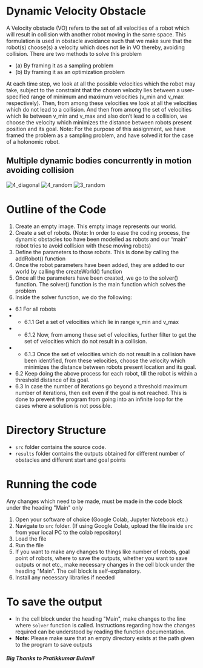 # Dynamic Velocity Obstacle

A Velocity obstacle (VO) refers to the set of all velocities of a robot which will result in collision with another robot moving in the same space. This formulation is used in obstacle avoidance such that we make sure that the robot(s) choose(s) a velocity which does not lie in VO thereby, avoiding collision. There are two methods to solve this problem
- (a) By framing it as a sampling problem
- (b) By framing it as an optimization problem

At each time step, we look at all the possible velocities which the robot may take, subject to the constraint that the chosen velocity lies between a user-specified range of minimum and maximum velocities (v_min and v_max respectively). Then, from among these velocities we look at all the velocities which do not lead to a collision. And then from among the set of velocities which lie between v_min and v_max and also don’t lead to a collision, we choose the velocity which minimizes the distance between robots present position and its goal.
Note: For the purpose of this assignment, we have framed the problem as a sampling problem, and have solved it for the case of a holonomic robot.

## Multiple dynamic bodies concurrently in motion avoiding collision
![4_diagonal](https://user-images.githubusercontent.com/44245211/137789840-99fca316-0cfd-42c1-8eb3-31ac5159fb58.gif)
![4_random](https://user-images.githubusercontent.com/44245211/137789848-4efe5920-0acc-44a7-9c2b-4f5799809831.gif)
![3_random](https://user-images.githubusercontent.com/44245211/137790371-922347c6-a833-416c-b28c-c0865f03580d.gif)

# Outline of the Code
1. Create an empty image. This empty image represents our world.
2. Create a set of robots. (Note: In order to ease the coding process, the dynamic obstacles too
have been modelled as robots and our “main” robot tries to avoid collision with these moving
robots)
3. Define the parameters to those robots. This is done by calling the addRobot() function
4. Once the robot parameters have been added, they are added to our world by calling the
createWorld() function
5. Once all the parameters have been created, we go to the solver() function. The solver() function is the main function which solves the problem
6. Inside the solver function, we do the following:
- 6.1 For all robots
- - 6.1.1 Get a set of velocities which lie in range v_min and v_max
- - 6.1.2 Now, from among these set of velocities, further filter to get the set of velocities which do not result in a collision.
- - 6.1.3 Once the set of velocities which do not result in a collision have been identified, from these velocities, choose the velocity which minimizes the distance between robots present location and its goal.
- 6.2 Keep doing the above process for each robot, till the robot is within a threshold distance of its goal.
- 6.3 In case the number of iterations go beyond a threshold maximum number of iterations, then
exit even if the goal is not reached. This is done to prevent the program from going into an infinite loop for the cases where a solution is not possible.

# Directory Structure
- ```src``` folder contains the source code. 
- ```results``` folder contains the outputs obtained for different number of obstacles and different start and goal points
 
# Running the code
Any changes which need to be made, must be made in the code block under the heading "Main" only

1. Open your software of choice (Google Colab, Jupyter Notebook etc.)
2. Navigate to ```src``` folder. (If using Google Colab, upload the file inside ```src``` from your local PC to the colab repository)
3. Load the file
4. Run the file
5. If you want to make any changes to things like number of robots, goal point of robots, where to save the outputs, whether you want to save outputs or not etc., make necessary changes in the cell block under the heading "Main". The cell block is self-explanatory.
6. Install any necessary libraries if needed

# To save the output
- In the cell block under the heading "Main", make changes to the line where ```solver``` function is called. Instructions regarding how the changes required can be understood by reading the function documentation.
- **Note:** Please make sure that an empty directory exists at the path given to the program to save outputs

##### Big Thanks to Pratikkumar Bulani!
